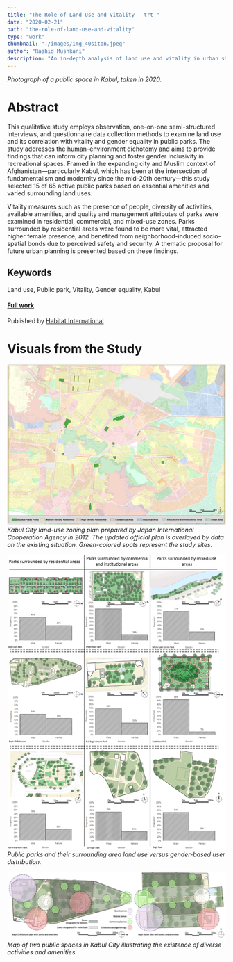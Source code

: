 ```yaml
---
title: "The Role of Land Use and Vitality - trt "
date: "2020-02-21"
path: "the-role-of-land-use-and-vitality"
type: "work"
thumbnail: "./images/img_40siton.jpeg"
author: "Rashid Mushkani"
description: "An in-depth analysis of land use and vitality in urban studies."
---
```


*Photograph of a public space in Kabul, taken in 2020.*

# Abstract

This qualitative study employs observation, one-on-one semi-structured interviews, and questionnaire data collection methods to examine land use and its correlation with vitality and gender equality in public parks. The study addresses the human–environment dichotomy and aims to provide findings that can inform city planning and foster gender inclusivity in recreational spaces. Framed in the expanding city and Muslim context of Afghanistan—particularly Kabul, which has been at the intersection of fundamentalism and modernity since the mid-20th century—this study selected 15 of 65 active public parks based on essential amenities and varied surrounding land uses.

Vitality measures such as the presence of people, diversity of activities, available amenities, and quality and management attributes of parks were examined in residential, commercial, and mixed-use zones. Parks surrounded by residential areas were found to be more vital, attracted higher female presence, and benefited from neighborhood-induced socio-spatial bonds due to perceived safety and security. A thematic proposal for future urban planning is presented based on these findings.

## Keywords

Land use, Public park, Vitality, Gender equality, Kabul

#### **[Full work](https://doi.org/10.1016/j.habitatint.2021.102462)**
Published by [Habitat International](https://www.sciencedirect.com/journal/habitat-international)

# Visuals from the Study

![Kabul City land-use zoning plan prepared by Japan International Cooperation Agency in 2012. The updated official plan is overlayed by data on the existing situation. Green-colored spots represent the study sites.](static/assets/1-s2.0-S019739752100151X-gr1_lrg.jpg)
*Kabul City land-use zoning plan prepared by Japan International Cooperation Agency in 2012. The updated official plan is overlayed by data on the existing situation. Green-colored spots represent the study sites.*

![Public parks and their surrounding area land use versus gender-based user distribution.](static/assets/1-s2.0-S019739752100151X-gr3a_lrg.jpg)
*Public parks and their surrounding area land use versus gender-based user distribution.*

![Map of two public spaces in Kabul City illustrating the existence of diverse activities and amenities.](static/assets/1-s2.0-S019739752100151X-gr5_lrg.jpg)
*Map of two public spaces in Kabul City illustrating the existence of diverse activities and amenities.*
